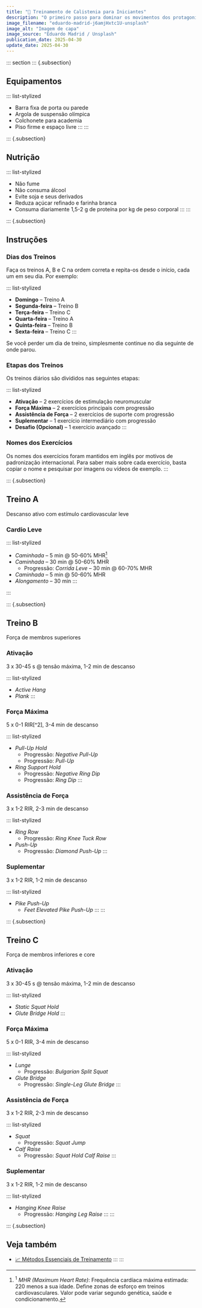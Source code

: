 ```yaml
---
title: "🤸 Treinamento de Calistenia para Iniciantes"
description: "O primeiro passo para dominar os movimentos dos protagonistas de anime."
image_filename: "eduardo-madrid-j6amjHxtc1U-unsplash"
image_alt: "Imagem de capa"
image_source: "Eduardo Madrid / Unsplash"
publication_date: 2025-04-30
update_date: 2025-04-30
---
```

::: section
::: {.subsection}
## Equipamentos

::: list-stylized
* Barra fixa de porta ou parede
* Argola de suspensão olímpica
* Colchonete para academia
* Piso firme e espaço livre
:::
:::

::: {.subsection}
## Nutrição

::: list-stylized
* Não fume
* Não consuma álcool
* Evite soja e seus derivados
* Reduza açúcar refinado e farinha branca
* Consuma diariamente 1,5-2 g de proteína por kg de peso corporal
:::
:::

::: {.subsection}
## Instruções

### Dias dos Treinos

Faça os treinos A, B e C na ordem correta e repita-os desde o início, cada um em seu dia. Por exemplo:

::: list-stylized
* **Domingo** – Treino A
* **Segunda-feira** – Treino B
* **Terça-feira** – Treino C
* **Quarta-feira** – Treino A
* **Quinta-feira** – Treino B
* **Sexta-feira** – Treino C
:::

Se você perder um dia de treino, simplesmente continue no dia seguinte de onde parou.

### Etapas dos Treinos

Os treinos diários são divididos nas seguintes etapas:

::: list-stylized
* **Ativação** – 2 exercícios de estimulação neuromuscular
* **Força Máxima** – 2 exercícios principais com progressão
* **Assistência de Força** – 2 exercícios de suporte com progressão
* **Suplementar** – 1 exercício intermediário com progressão
* **Desafio (Opcional)** – 1 exercício avançado
:::

### Nomes dos Exercícios

Os nomes dos exercícios foram mantidos em inglês por motivos de padronização internacional. Para saber mais sobre cada exercício, basta copiar o nome e pesquisar por imagens ou vídeos de exemplo.
:::

::: {.subsection}
<hgroup>
## Treino A
<p class="subheading">Descanso ativo com estímulo cardiovascular leve</p>
</hgroup>

### Cardio Leve

::: list-stylized
* _Caminhada_ – 5 min @ 50-60% MHR[^1]
* _Caminhada_ – 30 min @ 50-60% MHR
  + Progressão: _Corrida Leve_ – 30 min @ 60-70% MHR
* _Caminhada_ – 5 min @ 50-60% MHR
* _Alongamento_ – 30 min
:::

[^1]: <sup>1</sup> _MHR (Maximum Heart Rate)_: Frequência cardíaca máxima estimada: 220 menos a sua idade. Define zonas de esforço em treinos cardiovasculares. Valor pode variar segundo genética, saúde e condicionamento.

:::

::: {.subsection}
<hgroup>
## Treino B
<p class="subheading">Força de membros superiores</p>
</hgroup>

### Ativação
<p class="subheading">3 x 30-45 s @ tensão máxima, 1-2 min de descanso</p>

::: list-stylized
* _Active Hang_
* _Plank_
:::

### Força Máxima
<p class="subheading">5 x 0-1 RIR[^2], 3-4 min de descanso</p>

[^2]: <sup>2</sup> _RIR (Reps in Reserve)_: Encerre a série com uma quantidade de repetições em reserva, sem atingir a falha – ou seja, quando você ainda conseguiria completar aquele número de repetições com forma perfeita. Garante estímulo eficaz com mínima fadiga, ideal para consistência e domínio técnico.

::: list-stylized
* _Pull-Up Hold_
  + Progressão: _Negative Pull-Up_
  + Progressão: _Pull-Up_
* _Ring Support Hold_
  + Progressão: _Negative Ring Dip_
  + Progressão: _Ring Dip_
:::

### Assistência de Força
<p class="subheading">3 x 1-2 RIR, 2-3 min de descanso</p>

::: list-stylized
* _Ring Row_
  + Progressão: _Ring Knee Tuck Row_
* _Push-Up_
  + Progressão: _Diamond Push-Up_
:::

### Suplementar
<p class="subheading">3 x 1-2 RIR, 1-2 min de descanso</p>

::: list-stylized
* _Pike Push-Up_
  + _Feet Elevated Pike Push-Up_
:::
:::

::: {.subsection}
<hgroup>
## Treino C
<p class="subheading">Força de membros inferiores e core</p>
</hgroup>

### Ativação
<p class="subheading">3 x 30-45 s @ tensão máxima, 1-2 min de descanso</p>

::: list-stylized
* _Static Squat Hold_
* _Glute Bridge Hold_
:::

### Força Máxima
<p class="subheading">5 x 0-1 RIR, 3-4 min de descanso</p>

::: list-stylized
* _Lunge_
  + Progressão: _Bulgarian Split Squat_
* _Glute Bridge_
  + Progressão: _Single-Leg Glute Bridge_
:::

### Assistência de Força
<p class="subheading">3 x 1-2 RIR, 2-3 min de descanso</p>

::: list-stylized
* _Squat_
  + Progressão: _Squat Jump_
* _Calf Raise_
  + Progressão: _Squat Hold Calf Raise_
:::

### Suplementar
<p class="subheading">3 x 1-2 RIR, 1-2 min de descanso</p>

::: list-stylized
* _Hanging Knee Raise_
  + Progressão: _Hanging Leg Raise_
:::
:::

::: {.subsection}
## Veja também
* [📈 Métodos Essenciais de Treinamento](/essential-training-methods/)
:::
:::
